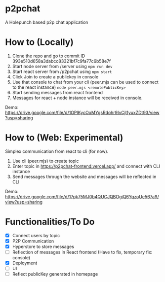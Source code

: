 # p2pchat
A Holepunch based p2p chat application

# How to (Locally)
1. Clone the repo and go to commit ID 393e510d658a3dabcc83321bf7c9fa77c6b58e7f
1. Start node server from /server using ` npm run dev `
1. Start react server from /p2pchat using `npm start`
1. Click Join to create a publickey in console
1. Use that console to chat from your cli (peer.mjs can be used to connect to the react instance) `node peer.mjs <remotePublicKey>`
1. Start sending messages from react frontend
1. Messages for react + node instance will be received in console.

Demo: https://drive.google.com/file/d/1OPlKycOoMYgsRdohr9IvCjI1yuxZDt93/view?usp=sharing

# How to (Web: Experimental)

Simplex communication from react to cli (for now).

1. Use cli (peer.mjs) to create topic
2. Enter topic in https://p2pchat-frontend.vercel.app/ and connect with CLI instance
3. Send messages through the website and messages will be reflected in CLI

Demo: https://drive.google.com/file/d/17pk75MJ0b4QUCJQBOgiQ6YqzoUe567a9/view?usp=sharing

# Functionalities/To Do
- [X] Connect users by topic
- [X] P2P Communication
- [X] Hyperstore to store messages
- [ ] Reflection of messages in React frontend (Have to fix, temporary fix: console)
- [X] Deployment
- [ ] UI
- [ ] Reflect publicKey generated in homepage

